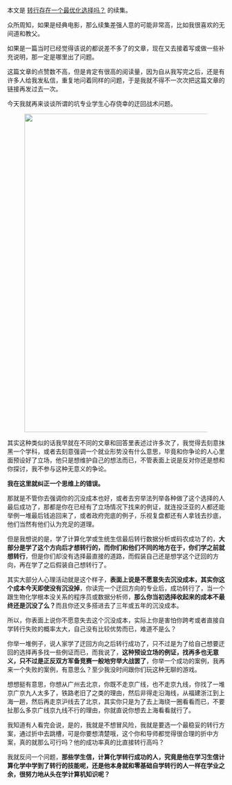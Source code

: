 <p>本文是 <a href="https://zhuanlan.zhihu.com/p/25828801" class="internal">转行存在一个最优化选择吗？</a> 的续集。</p><p>众所周知，如果是经典电影，那么续集差强人意的可能非常高，比如我很喜欢的无间道和教父。  </p><p>如果是一篇当时已经觉得该说的都说差不多了的文章，现在又去接着写或做一些补充说明，那一定是哪里出了问题。</p><p>这篇文章的点赞数不高，但是肯定有很高的阅读量，因为自从我写完之后，还是有许多人给我发私信，重复地问着同样的问题，于是我就不得不一次次把这篇文章的链接再发过去一次。</p><p>今天我就再来谈谈所谓的坑专业学生心存侥幸的迂回战术问题。</p><figure data-size="normal"><img src="https://pic1.zhimg.com/v2-298b5bbcb62ae8c79532afb5558d58e4_b.jpg" data-caption="" data-size="normal" data-rawwidth="736" data-rawheight="181" class="origin_image zh-lightbox-thumb" width="736" data-original="https://pic1.zhimg.com/v2-298b5bbcb62ae8c79532afb5558d58e4_r.jpg"></figure><p>其实这种类似的话我早就在不同的文章和回答里表述过许多次了，我觉得去刻意抹黑一个学科，或者去刻意强调一个就业形势没有什么意思，毕竟和你争论的人心里面预设好了立场，他只是想维护自己的想法而已，不管表面上说是反对你还是想和你探讨，我不参与这种无意义的争论。</p><p><b>我在这里就纠正一个思维上的错误。</b></p><p>那就是不管你去强调你的沉没成本也好，或者去穷举法列举各种做了这个选择的人最后成功了，那都是你在已经有了立场情况下找来的例证，就连投泛亚的人都还能举例一堆最后钱追回来了，或者政府兜底的例子，乐视复盘都还有人拿钱去抄底，他们当然有他们认为充足的道理。</p><p>但是我想说的是，学了计算化学或生统生信最后转行数据分析或码农成功了的，<b>大部分是学了这个方向后才想转行的，而你们和他们不同的地方在于，你们学之前就想转行</b>，但是你们却没有选择最直接的道路，而假装自己还是想学这个迂回的方向，再在学了之后假装自己想转行了。</p><p>其实大部分人心理活动就是这个样子，<b>表面上说是不愿意失去沉没成本，其实你这个成本今天即使没有沉没掉</b>，你读完一个迂回方向的专业后，成功转行了，当一个跟生物化学根本没关系的程序员或数据分析师，<b>那么你当初选择收起来的成本不最终还是沉没了么？</b>而且你还又多搭进去了三年或五年的沉没成本。</p><p>所以，你表面上说你不愿意失去这个沉没成本，实际上你是害怕你跨考或者直接自学转行失败的概率太大，自己没有比较优势而已，难道不是么？</p><p>你举一堆例子，说人家学了迂回方向之后转行成功了，只不过是为了给自己想要迂回的选择再多找一些例证而已，而我说了，<b>这种预设立场的例证，找再多也无意义，只不过是正反双方军备竞赛一般地穷举大战罢了</b>，你举一个成功的案例，我再来一个失败的案例，有意思么？至少我没时间跟你们玩这种无聊的游戏。</p><p>想想挺有意思，你想从广州去北京，你既不走京广线，也不走京九线，你找了一堆京广京九人太多了，铁路老旧了之类的理由，然后非得走沿海线，从福建浙江到上海一趟，然后再走京沪线去了北京，其实你只是为了去上海绕一圈看看而已，不要扯那么多京广线京九线不行的理由，你就直说你想去上海看看就行了。</p><p>我知道有人看完会说，是的，我就是不想冒风险，我就是要选一个最稳妥的转行方案，通过折中去跳槽，可是你要想清楚哦，这个你和导师都觉得很合理的折中方案，真的就那么可行吗？他的成功率真的比直接转行高吗？</p><p>我就反问一个问题，<b>那些学生信，计算化学转行成功的人，究竟是他在学习生信计算化学中学到了转行的技能呢，还是他本身就和零基础自学转行的人一样在学业之余，很努力地从头在学计算机知识呢？</b></p><p></p>